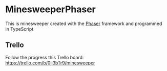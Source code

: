 # MinesweeperPhaser

This is minesweeper created with the [Phaser](https://phaser.io/) framework and programmed in TypeScript

## Trello

Follow the progress this Trello board: https://trello.com/b/0ji3bTr9/minesweeper
